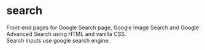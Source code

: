 # search
 Front-end pages for Google Search page, Google Image Search and Google Advanced Search using HTML and vanilla CSS. <br>
 Search inputs use google search engine. 
